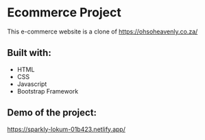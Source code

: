 # Ecommerce Project

This e-commerce website is a clone of https://ohsoheavenly.co.za/ 

## Built with:
* HTML
* CSS
* Javascript
* Bootstrap Framework

## Demo of the project:
https://sparkly-lokum-01b423.netlify.app/
